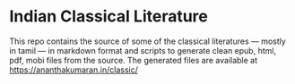 # Indian Classical Literature

This repo contains the source of some of the classical literatures —
mostly in tamil — in markdown format and scripts to generate clean
epub, html, pdf, mobi files from the source. The generated files are
available at https://ananthakumaran.in/classic/


